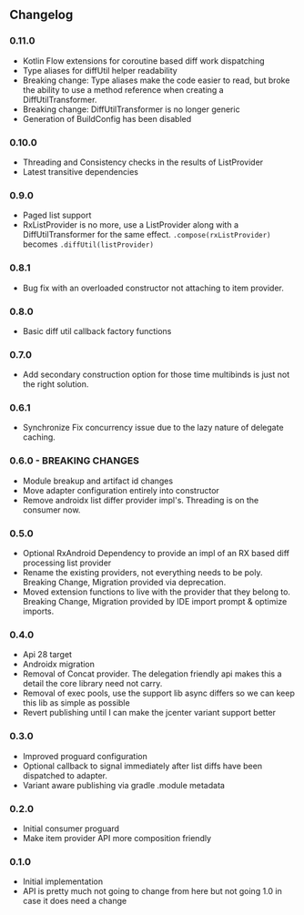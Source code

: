 ## Changelog

### 0.11.0
- Kotlin Flow extensions for coroutine based diff work dispatching
- Type aliases for diffUtil helper readability
- Breaking change: Type aliases make the code easier to read,
but broke the ability to use a method reference when creating a DiffUtilTransformer.
- Breaking change: DiffUtilTransformer is no longer generic
- Generation of BuildConfig has been disabled

### 0.10.0
- Threading and Consistency checks in the results of ListProvider
- Latest transitive dependencies

### 0.9.0
- Paged list support
- RxListProvider is no more, use a ListProvider along with a DiffUtilTransformer for the same effect. 
`.compose(rxListProvider)` becomes `.diffUtil(listProvider)`

### 0.8.1
- Bug fix with an overloaded constructor not attaching to item provider.

### 0.8.0
- Basic diff util callback factory functions

### 0.7.0
- Add secondary construction option for those time multibinds is just not the right solution.

### 0.6.1
- Synchronize Fix concurrency issue due to the lazy nature of delegate caching.

### 0.6.0 - BREAKING CHANGES
- Module breakup and artifact id changes
- Move adapter configuration entirely into constructor
- Remove androidx list differ provider impl's. Threading is on the consumer now.

### 0.5.0
- Optional RxAndroid Dependency to provide an impl of an RX based diff processing list provider
- Rename the existing providers, not everything needs to be poly. Breaking Change, Migration provided via deprecation.
- Moved extension functions to live with the provider that they belong to. Breaking Change, Migration provided by IDE import prompt & optimize imports.

### 0.4.0
- Api 28 target
- Androidx migration
- Removal of Concat provider. The delegation friendly api makes this a detail the core library need not carry.
- Removal of exec pools, use the support lib async differs so we can keep this lib as simple as possible
- Revert publishing until I can make the jcenter variant support better

### 0.3.0

- Improved proguard configuration
- Optional callback to signal immediately after list diffs have been dispatched to adapter.
- Variant aware publishing via gradle .module metadata

### 0.2.0

- Initial consumer proguard
- Make item provider API more composition friendly

### 0.1.0

- Initial implementation
- API is pretty much not going to change from here but not going 1.0 in case it does need a change
